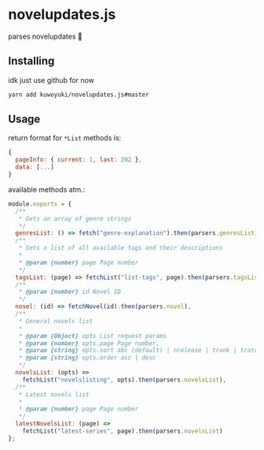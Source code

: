 # novelupdates.js
parses novelupdates 🤷

## Installing
idk just use github for now

```sh
yarn add kuwoyuki/novelupdates.js#master
```

## Usage

return format for `*List` methods is:

```js
{
  pageInfo: { current: 1, last: 202 },
  data: [...]
}
```

available methods atm.:

```js
module.exports = {
  /**
   * Gets an array of genre strings
   */
  genresList: () => fetch("genre-explanation").then(parsers.genresList),
  /**
   * Gets a list of all available tags and their descriptions
   *
   * @param {number} page Page number
   */
  tagsList: (page) => fetchList("list-tags", page).then(parsers.tagsList),
  /**
   * @param {number} id Novel ID
   */
  novel: (id) => fetchNovel(id).then(parsers.novel),
  /**
   * General novels list
   *
   * @param {Object} opts List request params
   * @param {number} opts.page Page number,
   * @param {string} opts.sort abc (default) | nrelease | trank | trate | tfreq | tread
   * @param {string} opts.order asc | desc
   */
  novelsList: (opts) =>
    fetchList("novelslisting", opts).then(parsers.novelsList),
  /**
   * Latest novels list
   *
   * @param {number} page Page number
   */
  latestNovelsList: (page) =>
    fetchList("latest-series", page).then(parsers.novelsList)
};
```
